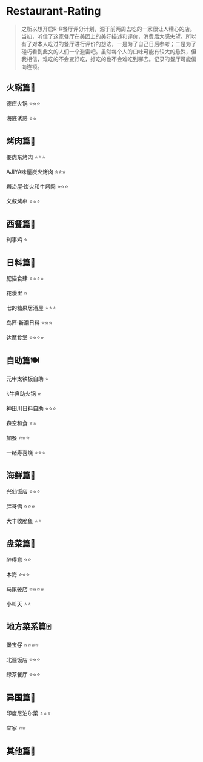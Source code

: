 # Restaurant-Rating

> 之所以想开启R-R餐厅评分计划，源于前两周去吃的一家很让人糟心的店。当初，听信了这家餐厅在美团上的美好描述和评价，消费后大感失望。所以有了对本人吃过的餐厅进行评价的想法，一是为了自己日后参考；二是为了碰巧看到此文的人们一个避雷吧。虽然每个人的口味可能有较大的悬殊，但我相信，难吃的不会变好吃，好吃的也不会难吃到哪去。记录的餐厅可能偏向连锁。

## 火锅篇🍲

德庄火锅 ⭐⭐⭐

海底诱惑 ⭐⭐







## 烤肉篇🥩

姜虎东烤肉 ⭐⭐⭐

AJIYA味屋炭火烤肉 ⭐⭐⭐

岩治屋·炭火和牛烤肉 ⭐⭐⭐

义叙烤串 ⭐⭐⭐



## 西餐篇🍝

利事鸡 ⭐





## 日料篇🍣

肥猫食肆 ⭐⭐⭐⭐

花漫里 ⭐

七的糖果居酒屋 ⭐⭐⭐

鸟匠·新潮日料 ⭐⭐⭐

达摩食堂 ⭐⭐⭐⭐



## 自助篇🍽️

元申太铁板自助 ⭐

k牛自助火锅 ⭐

神田川日料自助 ⭐⭐⭐

森空和食 ⭐⭐

加餐 ⭐⭐⭐

一绪寿喜烧 ⭐⭐⭐



## 海鲜篇🦪

兴仙饭店 ⭐⭐⭐

胖哥俩 ⭐⭐⭐

大丰收脆鱼 ⭐⭐



## 盘菜篇🧄

醉得意 ⭐⭐

本海 ⭐⭐⭐

马尾破店 ⭐⭐⭐⭐

小叫天 ⭐⭐



## 地方菜系篇🀄

堡宝仔 ⭐⭐⭐⭐

北疆饭店 ⭐⭐⭐

绿茶餐厅 ⭐⭐⭐



## 异国篇👳

印度尼泊尔菜 ⭐⭐⭐

宜家 ⭐⭐



## 其他篇🥣

